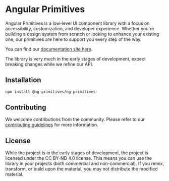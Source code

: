 # Angular Primitives

Angular Primitives is a low-level UI component library with a focus on accessibility, customization, and developer experience. Whether you're building a design system from scratch or looking to enhance your existing one, our primitives are here to support you every step of the way.

You can find our [documentation site here](https://ng-primitives.github.io/ng-primitives).

The library is very much in the early stages of development, expect breaking changes while we refine our API.

## Installation

```bash
npm install @ng-primitives/ng-primitives
```

## Contributing

We welcome contributions from the community. Please refer to our [contributing guidelines](CONTRIBUTING.md) for more information.

## License

While the project is in the early stages of development, the project is licensed under the CC BY-ND 4.0 license. This means you can use the library in your projects (both commercial and non-commercial). If you remix, transform, or build upon the material, you may not distribute the modified material.
